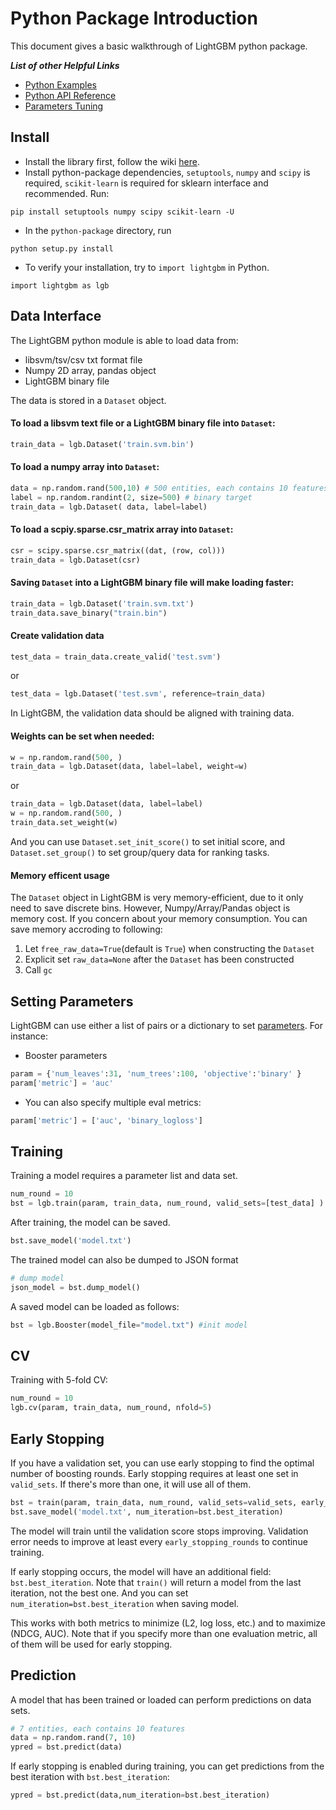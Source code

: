 Python Package Introduction
===========================
This document gives a basic walkthrough of LightGBM python package.

***List of other Helpful Links***
* [Python Examples](../examples/python-guide/)
* [Python API Reference](./Python-API.md)
* [Parameters Tuning](./Parameters-tuning.md)

Install
-------
* Install the library first, follow the wiki [here](./Installation-Guide.md).
* Install python-package dependencies, `setuptools`, `numpy` and `scipy` is required, `scikit-learn` is required for sklearn interface and recommended. Run:
```
pip install setuptools numpy scipy scikit-learn -U
```

* In the  `python-package` directory, run
```
python setup.py install
```

* To verify your installation, try to `import lightgbm` in Python.
```
import lightgbm as lgb
```

Data Interface
--------------
The LightGBM python module is able to load data from:
- libsvm/tsv/csv txt format file
- Numpy 2D array, pandas object
- LightGBM binary file

The data is stored in a ```Dataset``` object.

#### To load a libsvm text file or a LightGBM binary file into ```Dataset```:
```python
train_data = lgb.Dataset('train.svm.bin')
```

####  To load a numpy array into ```Dataset```:
```python
data = np.random.rand(500,10) # 500 entities, each contains 10 features
label = np.random.randint(2, size=500) # binary target
train_data = lgb.Dataset( data, label=label)
```
#### To load a scpiy.sparse.csr_matrix array into ```Dataset```:
```python
csr = scipy.sparse.csr_matrix((dat, (row, col)))
train_data = lgb.Dataset(csr)
```
#### Saving ```Dataset``` into a LightGBM binary file will make loading faster:
```python
train_data = lgb.Dataset('train.svm.txt')
train_data.save_binary("train.bin")
```
#### Create validation data
```python
test_data = train_data.create_valid('test.svm')
```

or 

```python
test_data = lgb.Dataset('test.svm', reference=train_data)
```

In LightGBM, the validation data should be aligned with training data.


#### Weights can be set when needed:
```python
w = np.random.rand(500, )
train_data = lgb.Dataset(data, label=label, weight=w)
```
or
```python
train_data = lgb.Dataset(data, label=label)
w = np.random.rand(500, )
train_data.set_weight(w)
```

And you can use `Dataset.set_init_score()` to set initial score, and `Dataset.set_group()` to set group/query data for ranking tasks.

#### Memory efficent usage

The `Dataset` object in LightGBM is very memory-efficient, due to it only need to save discrete bins.
However, Numpy/Array/Pandas object is memory cost. If you concern about your memory consumption. You can save memory accroding to following:

1. Let ```free_raw_data=True```(default is ```True```) when constructing the ```Dataset```
2. Explicit set ```raw_data=None``` after the ```Dataset``` has been constructed
3. Call ```gc```  

Setting Parameters
------------------
LightGBM can use either a list of pairs or a dictionary to set [parameters](./Parameters.md). For instance:
* Booster parameters
```python
param = {'num_leaves':31, 'num_trees':100, 'objective':'binary' }
param['metric'] = 'auc'
```
* You can also specify multiple eval metrics:
```python
param['metric'] = ['auc', 'binary_logloss']

```

Training
--------

Training a model requires a parameter list and data set.
```python
num_round = 10
bst = lgb.train(param, train_data, num_round, valid_sets=[test_data] )
```
After training, the model can be saved.
```python
bst.save_model('model.txt')
```
The trained model can also be dumped to JSON format
```python
# dump model
json_model = bst.dump_model()
```
A saved model can be loaded as follows:
```python
bst = lgb.Booster(model_file="model.txt") #init model
```

CV
--
Training with 5-fold CV:
```python
num_round = 10
lgb.cv(param, train_data, num_round, nfold=5)
```

Early Stopping
--------------
If you have a validation set, you can use early stopping to find the optimal number of boosting rounds.
Early stopping requires at least one set in `valid_sets`. If there's more than one, it will use all of them.

```python
bst = train(param, train_data, num_round, valid_sets=valid_sets, early_stopping_rounds=10)
bst.save_model('model.txt', num_iteration=bst.best_iteration)
```

The model will train until the validation score stops improving. Validation error needs to improve at least every `early_stopping_rounds` to continue training.

If early stopping occurs, the model will have an additional field: `bst.best_iteration`. Note that `train()` will return a model from the last iteration, not the best one. And you can set `num_iteration=bst.best_iteration` when saving model.

This works with both metrics to minimize (L2, log loss, etc.) and to maximize (NDCG, AUC). Note that if you specify more than one evaluation metric, all of them will be used for early stopping.

Prediction
----------
A model that has been trained or loaded can perform predictions on data sets.
```python
# 7 entities, each contains 10 features
data = np.random.rand(7, 10)
ypred = bst.predict(data)
```

If early stopping is enabled during training, you can get predictions from the best iteration with `bst.best_iteration`:
```python
ypred = bst.predict(data,num_iteration=bst.best_iteration)
```
